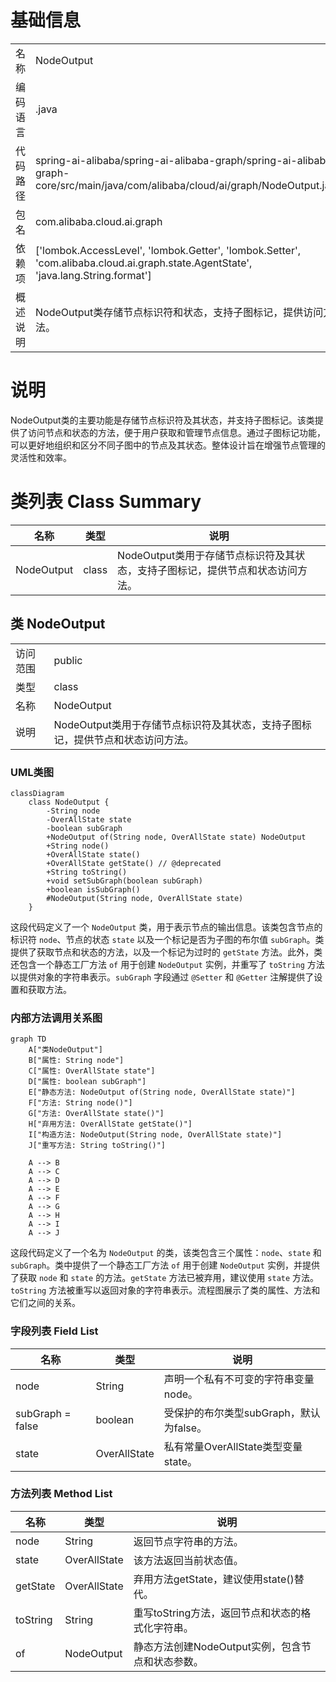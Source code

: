 # 基础信息

|      |      |
|------|------|
| 名称 | NodeOutput |
| 编码语言 | .java |
| 代码路径 | spring-ai-alibaba/spring-ai-alibaba-graph/spring-ai-alibaba-graph-core/src/main/java/com/alibaba/cloud/ai/graph/NodeOutput.java |
| 包名 | com.alibaba.cloud.ai.graph |
| 依赖项 | ['lombok.AccessLevel', 'lombok.Getter', 'lombok.Setter', 'com.alibaba.cloud.ai.graph.state.AgentState', 'java.lang.String.format'] |
| 概述说明 | NodeOutput类存储节点标识符和状态，支持子图标记，提供访问方法。 |

# 说明

NodeOutput类的主要功能是存储节点标识符及其状态，并支持子图标记。该类提供了访问节点和状态的方法，便于用户获取和管理节点信息。通过子图标记功能，可以更好地组织和区分不同子图中的节点及其状态。整体设计旨在增强节点管理的灵活性和效率。

# 类列表 Class Summary

| 名称   | 类型  | 说明 |
|-------|------|-------------|
| NodeOutput | class | NodeOutput类用于存储节点标识符及其状态，支持子图标记，提供节点和状态访问方法。 |



## 类 NodeOutput

|      |      |
|------|------|
| 访问范围 | public |
| 类型 | class |
| 名称 | NodeOutput |
| 说明 | NodeOutput类用于存储节点标识符及其状态，支持子图标记，提供节点和状态访问方法。 |


### UML类图

```mermaid
classDiagram
    class NodeOutput {
        -String node
        -OverAllState state
        -boolean subGraph
        +NodeOutput of(String node, OverAllState state) NodeOutput
        +String node()
        +OverAllState state()
        +OverAllState getState() // @deprecated
        +String toString()
        +void setSubGraph(boolean subGraph)
        +boolean isSubGraph()
        #NodeOutput(String node, OverAllState state)
    }
```

这段代码定义了一个 `NodeOutput` 类，用于表示节点的输出信息。该类包含节点的标识符 `node`、节点的状态 `state` 以及一个标记是否为子图的布尔值 `subGraph`。类提供了获取节点和状态的方法，以及一个标记为过时的 `getState` 方法。此外，类还包含一个静态工厂方法 `of` 用于创建 `NodeOutput` 实例，并重写了 `toString` 方法以提供对象的字符串表示。`subGraph` 字段通过 `@Setter` 和 `@Getter` 注解提供了设置和获取方法。


### 内部方法调用关系图

```mermaid
graph TD
    A["类NodeOutput"]
    B["属性: String node"]
    C["属性: OverAllState state"]
    D["属性: boolean subGraph"]
    E["静态方法: NodeOutput of(String node, OverAllState state)"]
    F["方法: String node()"]
    G["方法: OverAllState state()"]
    H["弃用方法: OverAllState getState()"]
    I["构造方法: NodeOutput(String node, OverAllState state)"]
    J["重写方法: String toString()"]

    A --> B
    A --> C
    A --> D
    A --> E
    A --> F
    A --> G
    A --> H
    A --> I
    A --> J
```

这段代码定义了一个名为 `NodeOutput` 的类，该类包含三个属性：`node`、`state` 和 `subGraph`。类中提供了一个静态工厂方法 `of` 用于创建 `NodeOutput` 实例，并提供了获取 `node` 和 `state` 的方法。`getState` 方法已被弃用，建议使用 `state` 方法。`toString` 方法被重写以返回对象的字符串表示。流程图展示了类的属性、方法和它们之间的关系。

### 字段列表 Field List

| 名称  | 类型  | 说明 |
|-------|-------|------|
| node | String | 声明一个私有不可变的字符串变量node。 |
| subGraph = false | boolean | 受保护的布尔类型subGraph，默认为false。 |
| state | OverAllState | 私有常量OverAllState类型变量state。 |

### 方法列表 Method List

| 名称  | 类型  | 说明 |
|-------|-------|------|
| node | String | 返回节点字符串的方法。 |
| state | OverAllState | 该方法返回当前状态值。 |
| getState | OverAllState | 弃用方法getState，建议使用state()替代。 |
| toString | String | 重写toString方法，返回节点和状态的格式化字符串。 |
| of | NodeOutput | 静态方法创建NodeOutput实例，包含节点和状态参数。 |




